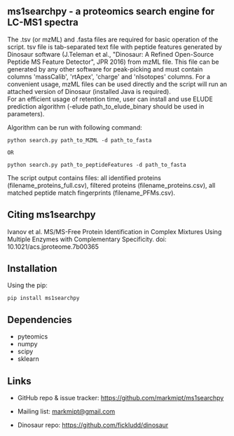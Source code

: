 ms1searchpy - a proteomics search engine for LC-MS1 spectra
---------------------------------------------------------------

The .tsv (or mzML) and .fasta files are required for basic operation of the script.
tsv file is tab-separated text file with peptide features generated by Dinosaur software (J.Teleman et al., "Dinosaur: A Refined Open-Source Peptide MS Feature Detector", JPR 2016) from mzML file. This file can be generated by any other software for peak-picking and must contain columns 'massCalib', 'rtApex', 'charge' and 'nIsotopes' columns.
For a сonvenient usage, mzML files can be used directly and the script will run an attached version of Dinosaur (installed Java is required).  
For an efficient usage of retention time, user can install and use ELUDE prediction algorithm (-elude path_to_elude_binary should be used in parameters).

Algorithm can be run with following command:

    python search.py path_to_MZML -d path_to_fasta

    OR

    python search.py path_to_peptideFeatures -d path_to_fasta

The script output contains files: all identified proteins (filename_proteins_full.csv), filtered proteins (filename_proteins.csv), all matched peptide match fingerprints (filename_PFMs.csv).

Citing ms1searchpy
-------------------
Ivanov et al. MS/MS-Free Protein Identification in Complex Mixtures Using Multiple Enzymes with Complementary Specificity. doi: 10.1021/acs.jproteome.7b00365

Installation
-------------
Using the pip:

    pip install ms1searchpy

Dependencies
------------

- pyteomics
- numpy
- scipy
- sklearn

Links
-----

- GitHub repo & issue tracker: https://github.com/markmipt/ms1searchpy
- Mailing list: markmipt@gmail.com

- Dinosaur repo: https://github.com/fickludd/dinosaur